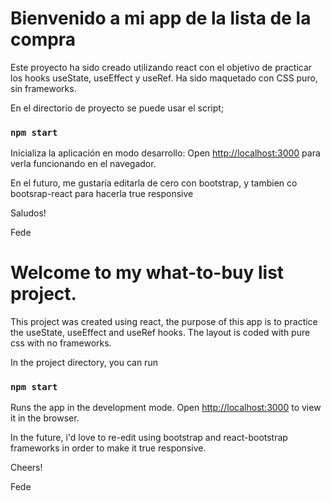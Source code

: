 # Bienvenido a mi app de la lista de la compra

Este proyecto ha sido creado utilizando react con el objetivo de practicar los hooks useState, useEffect y useRef. Ha sido maquetado con CSS puro, sin frameworks. 

En el directorio de proyecto se puede usar el script;

### `npm start`

Inicializa la aplicación en modo desarrollo:
Open [http://localhost:3000](http://localhost:3000) para verla funcionando en el navegador.

En el futuro, me gustaría editarla de cero con bootstrap, y tambien co bootsrap-react para hacerla true responsive

Saludos!


Fede

# Welcome to my what-to-buy list project.

This project was created using react, the purpose of this app is to practice the useState, useEffect and useRef hooks. The layout is coded with pure css with no frameworks.

In the project directory, you can run

### `npm start`

Runs the app in the development mode.
Open [http://localhost:3000](http://localhost:3000) to view it in the browser.

In the future, i'd love to re-edit using bootstrap and react-bootstrap frameworks in order to make it true responsive.

Cheers!


Fede


